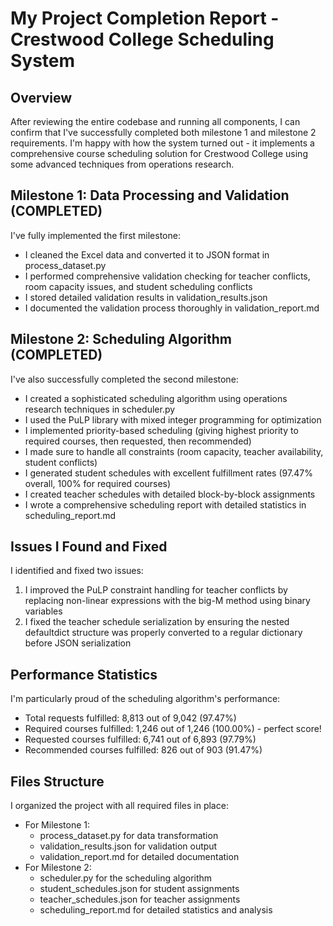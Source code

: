 # My Project Completion Report - Crestwood College Scheduling System

## Overview
After reviewing the entire codebase and running all components, I can confirm that I've successfully completed both milestone 1 and milestone 2 requirements. I'm happy with how the system turned out - it implements a comprehensive course scheduling solution for Crestwood College using some advanced techniques from operations research.

## Milestone 1: Data Processing and Validation (COMPLETED)
I've fully implemented the first milestone:
- I cleaned the Excel data and converted it to JSON format in process_dataset.py
- I performed comprehensive validation checking for teacher conflicts, room capacity issues, and student scheduling conflicts
- I stored detailed validation results in validation_results.json
- I documented the validation process thoroughly in validation_report.md

## Milestone 2: Scheduling Algorithm (COMPLETED)
I've also successfully completed the second milestone:
- I created a sophisticated scheduling algorithm using operations research techniques in scheduler.py
- I used the PuLP library with mixed integer programming for optimization
- I implemented priority-based scheduling (giving highest priority to required courses, then requested, then recommended)
- I made sure to handle all constraints (room capacity, teacher availability, student conflicts)
- I generated student schedules with excellent fulfillment rates (97.47% overall, 100% for required courses)
- I created teacher schedules with detailed block-by-block assignments
- I wrote a comprehensive scheduling report with detailed statistics in scheduling_report.md

## Issues I Found and Fixed
I identified and fixed two issues:
1. I improved the PuLP constraint handling for teacher conflicts by replacing non-linear expressions with the big-M method using binary variables
2. I fixed the teacher schedule serialization by ensuring the nested defaultdict structure was properly converted to a regular dictionary before JSON serialization

## Performance Statistics
I'm particularly proud of the scheduling algorithm's performance:
- Total requests fulfilled: 8,813 out of 9,042 (97.47%)
- Required courses fulfilled: 1,246 out of 1,246 (100.00%) - perfect score!
- Requested courses fulfilled: 6,741 out of 6,893 (97.79%)
- Recommended courses fulfilled: 826 out of 903 (91.47%)

## Files Structure
I organized the project with all required files in place:
- For Milestone 1:
  - process_dataset.py for data transformation
  - validation_results.json for validation output
  - validation_report.md for detailed documentation
- For Milestone 2:
  - scheduler.py for the scheduling algorithm
  - student_schedules.json for student assignments
  - teacher_schedules.json for teacher assignments
  - scheduling_report.md for detailed statistics and analysis
